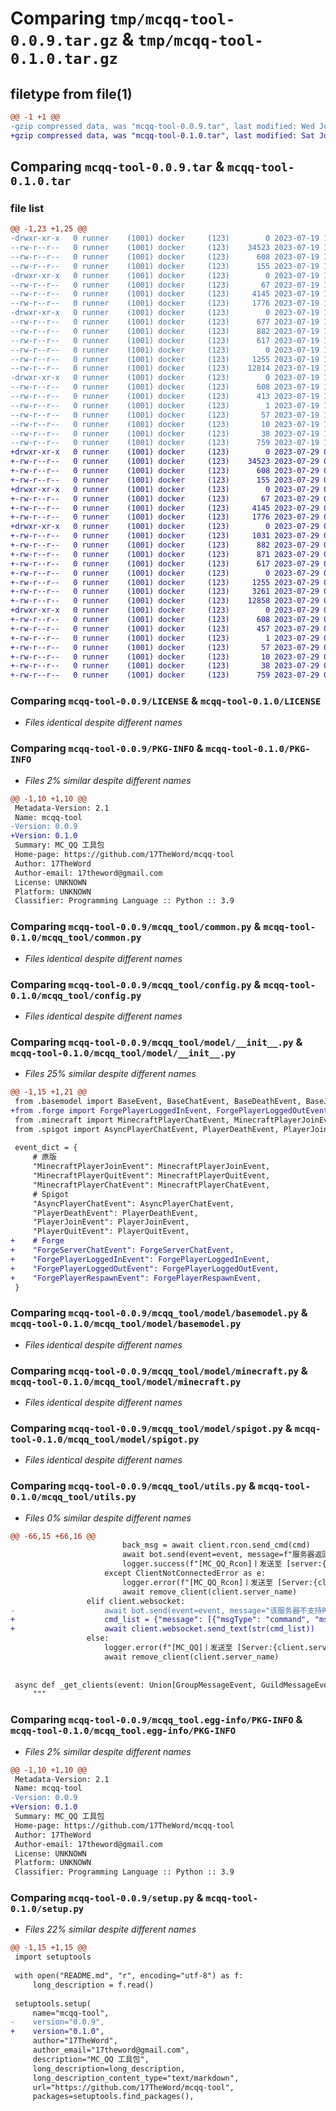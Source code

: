 # Comparing `tmp/mcqq-tool-0.0.9.tar.gz` & `tmp/mcqq-tool-0.1.0.tar.gz`

## filetype from file(1)

```diff
@@ -1 +1 @@
-gzip compressed data, was "mcqq-tool-0.0.9.tar", last modified: Wed Jul 19 13:29:36 2023, max compression
+gzip compressed data, was "mcqq-tool-0.1.0.tar", last modified: Sat Jul 29 06:52:38 2023, max compression
```

## Comparing `mcqq-tool-0.0.9.tar` & `mcqq-tool-0.1.0.tar`

### file list

```diff
@@ -1,23 +1,25 @@
-drwxr-xr-x   0 runner    (1001) docker     (123)        0 2023-07-19 13:29:36.315772 mcqq-tool-0.0.9/
--rw-r--r--   0 runner    (1001) docker     (123)    34523 2023-07-19 13:29:25.000000 mcqq-tool-0.0.9/LICENSE
--rw-r--r--   0 runner    (1001) docker     (123)      608 2023-07-19 13:29:36.315772 mcqq-tool-0.0.9/PKG-INFO
--rw-r--r--   0 runner    (1001) docker     (123)      155 2023-07-19 13:29:25.000000 mcqq-tool-0.0.9/README.md
-drwxr-xr-x   0 runner    (1001) docker     (123)        0 2023-07-19 13:29:36.311771 mcqq-tool-0.0.9/mcqq_tool/
--rw-r--r--   0 runner    (1001) docker     (123)       67 2023-07-19 13:29:25.000000 mcqq-tool-0.0.9/mcqq_tool/__init__.py
--rw-r--r--   0 runner    (1001) docker     (123)     4145 2023-07-19 13:29:25.000000 mcqq-tool-0.0.9/mcqq_tool/common.py
--rw-r--r--   0 runner    (1001) docker     (123)     1776 2023-07-19 13:29:25.000000 mcqq-tool-0.0.9/mcqq_tool/config.py
-drwxr-xr-x   0 runner    (1001) docker     (123)        0 2023-07-19 13:29:36.311771 mcqq-tool-0.0.9/mcqq_tool/model/
--rw-r--r--   0 runner    (1001) docker     (123)      677 2023-07-19 13:29:25.000000 mcqq-tool-0.0.9/mcqq_tool/model/__init__.py
--rw-r--r--   0 runner    (1001) docker     (123)      882 2023-07-19 13:29:25.000000 mcqq-tool-0.0.9/mcqq_tool/model/basemodel.py
--rw-r--r--   0 runner    (1001) docker     (123)      617 2023-07-19 13:29:25.000000 mcqq-tool-0.0.9/mcqq_tool/model/minecraft.py
--rw-r--r--   0 runner    (1001) docker     (123)        0 2023-07-19 13:29:25.000000 mcqq-tool-0.0.9/mcqq_tool/model/model_type.py
--rw-r--r--   0 runner    (1001) docker     (123)     1255 2023-07-19 13:29:25.000000 mcqq-tool-0.0.9/mcqq_tool/model/spigot.py
--rw-r--r--   0 runner    (1001) docker     (123)    12814 2023-07-19 13:29:25.000000 mcqq-tool-0.0.9/mcqq_tool/utils.py
-drwxr-xr-x   0 runner    (1001) docker     (123)        0 2023-07-19 13:29:36.311771 mcqq-tool-0.0.9/mcqq_tool.egg-info/
--rw-r--r--   0 runner    (1001) docker     (123)      608 2023-07-19 13:29:36.000000 mcqq-tool-0.0.9/mcqq_tool.egg-info/PKG-INFO
--rw-r--r--   0 runner    (1001) docker     (123)      413 2023-07-19 13:29:36.000000 mcqq-tool-0.0.9/mcqq_tool.egg-info/SOURCES.txt
--rw-r--r--   0 runner    (1001) docker     (123)        1 2023-07-19 13:29:36.000000 mcqq-tool-0.0.9/mcqq_tool.egg-info/dependency_links.txt
--rw-r--r--   0 runner    (1001) docker     (123)       57 2023-07-19 13:29:36.000000 mcqq-tool-0.0.9/mcqq_tool.egg-info/requires.txt
--rw-r--r--   0 runner    (1001) docker     (123)       10 2023-07-19 13:29:36.000000 mcqq-tool-0.0.9/mcqq_tool.egg-info/top_level.txt
--rw-r--r--   0 runner    (1001) docker     (123)       38 2023-07-19 13:29:36.315772 mcqq-tool-0.0.9/setup.cfg
--rw-r--r--   0 runner    (1001) docker     (123)      759 2023-07-19 13:29:25.000000 mcqq-tool-0.0.9/setup.py
+drwxr-xr-x   0 runner    (1001) docker     (123)        0 2023-07-29 06:52:38.043194 mcqq-tool-0.1.0/
+-rw-r--r--   0 runner    (1001) docker     (123)    34523 2023-07-29 06:52:27.000000 mcqq-tool-0.1.0/LICENSE
+-rw-r--r--   0 runner    (1001) docker     (123)      608 2023-07-29 06:52:38.043194 mcqq-tool-0.1.0/PKG-INFO
+-rw-r--r--   0 runner    (1001) docker     (123)      155 2023-07-29 06:52:27.000000 mcqq-tool-0.1.0/README.md
+drwxr-xr-x   0 runner    (1001) docker     (123)        0 2023-07-29 06:52:38.039194 mcqq-tool-0.1.0/mcqq_tool/
+-rw-r--r--   0 runner    (1001) docker     (123)       67 2023-07-29 06:52:27.000000 mcqq-tool-0.1.0/mcqq_tool/__init__.py
+-rw-r--r--   0 runner    (1001) docker     (123)     4145 2023-07-29 06:52:27.000000 mcqq-tool-0.1.0/mcqq_tool/common.py
+-rw-r--r--   0 runner    (1001) docker     (123)     1776 2023-07-29 06:52:27.000000 mcqq-tool-0.1.0/mcqq_tool/config.py
+drwxr-xr-x   0 runner    (1001) docker     (123)        0 2023-07-29 06:52:38.043194 mcqq-tool-0.1.0/mcqq_tool/model/
+-rw-r--r--   0 runner    (1001) docker     (123)     1031 2023-07-29 06:52:27.000000 mcqq-tool-0.1.0/mcqq_tool/model/__init__.py
+-rw-r--r--   0 runner    (1001) docker     (123)      882 2023-07-29 06:52:27.000000 mcqq-tool-0.1.0/mcqq_tool/model/basemodel.py
+-rw-r--r--   0 runner    (1001) docker     (123)      871 2023-07-29 06:52:27.000000 mcqq-tool-0.1.0/mcqq_tool/model/forge.py
+-rw-r--r--   0 runner    (1001) docker     (123)      617 2023-07-29 06:52:27.000000 mcqq-tool-0.1.0/mcqq_tool/model/minecraft.py
+-rw-r--r--   0 runner    (1001) docker     (123)        0 2023-07-29 06:52:27.000000 mcqq-tool-0.1.0/mcqq_tool/model/model_type.py
+-rw-r--r--   0 runner    (1001) docker     (123)     1255 2023-07-29 06:52:27.000000 mcqq-tool-0.1.0/mcqq_tool/model/spigot.py
+-rw-r--r--   0 runner    (1001) docker     (123)     3261 2023-07-29 06:52:27.000000 mcqq-tool-0.1.0/mcqq_tool/route.py
+-rw-r--r--   0 runner    (1001) docker     (123)    12858 2023-07-29 06:52:27.000000 mcqq-tool-0.1.0/mcqq_tool/utils.py
+drwxr-xr-x   0 runner    (1001) docker     (123)        0 2023-07-29 06:52:38.039194 mcqq-tool-0.1.0/mcqq_tool.egg-info/
+-rw-r--r--   0 runner    (1001) docker     (123)      608 2023-07-29 06:52:37.000000 mcqq-tool-0.1.0/mcqq_tool.egg-info/PKG-INFO
+-rw-r--r--   0 runner    (1001) docker     (123)      457 2023-07-29 06:52:37.000000 mcqq-tool-0.1.0/mcqq_tool.egg-info/SOURCES.txt
+-rw-r--r--   0 runner    (1001) docker     (123)        1 2023-07-29 06:52:37.000000 mcqq-tool-0.1.0/mcqq_tool.egg-info/dependency_links.txt
+-rw-r--r--   0 runner    (1001) docker     (123)       57 2023-07-29 06:52:37.000000 mcqq-tool-0.1.0/mcqq_tool.egg-info/requires.txt
+-rw-r--r--   0 runner    (1001) docker     (123)       10 2023-07-29 06:52:37.000000 mcqq-tool-0.1.0/mcqq_tool.egg-info/top_level.txt
+-rw-r--r--   0 runner    (1001) docker     (123)       38 2023-07-29 06:52:38.043194 mcqq-tool-0.1.0/setup.cfg
+-rw-r--r--   0 runner    (1001) docker     (123)      759 2023-07-29 06:52:27.000000 mcqq-tool-0.1.0/setup.py
```

### Comparing `mcqq-tool-0.0.9/LICENSE` & `mcqq-tool-0.1.0/LICENSE`

 * *Files identical despite different names*

### Comparing `mcqq-tool-0.0.9/PKG-INFO` & `mcqq-tool-0.1.0/PKG-INFO`

 * *Files 2% similar despite different names*

```diff
@@ -1,10 +1,10 @@
 Metadata-Version: 2.1
 Name: mcqq-tool
-Version: 0.0.9
+Version: 0.1.0
 Summary: MC_QQ 工具包
 Home-page: https://github.com/17TheWord/mcqq-tool
 Author: 17TheWord
 Author-email: 17theword@gmail.com
 License: UNKNOWN
 Platform: UNKNOWN
 Classifier: Programming Language :: Python :: 3.9
```

### Comparing `mcqq-tool-0.0.9/mcqq_tool/common.py` & `mcqq-tool-0.1.0/mcqq_tool/common.py`

 * *Files identical despite different names*

### Comparing `mcqq-tool-0.0.9/mcqq_tool/config.py` & `mcqq-tool-0.1.0/mcqq_tool/config.py`

 * *Files identical despite different names*

### Comparing `mcqq-tool-0.0.9/mcqq_tool/model/__init__.py` & `mcqq-tool-0.1.0/mcqq_tool/model/__init__.py`

 * *Files 25% similar despite different names*

```diff
@@ -1,15 +1,21 @@
 from .basemodel import BaseEvent, BaseChatEvent, BaseDeathEvent, BaseJoinEvent, BaseQuitEvent
+from .forge import ForgePlayerLoggedInEvent, ForgePlayerLoggedOutEvent, ForgeServerChatEvent, ForgePlayerRespawnEvent
 from .minecraft import MinecraftPlayerChatEvent, MinecraftPlayerJoinEvent, MinecraftPlayerQuitEvent
 from .spigot import AsyncPlayerChatEvent, PlayerDeathEvent, PlayerJoinEvent, PlayerQuitEvent
 
 event_dict = {
     # 原版
     "MinecraftPlayerJoinEvent": MinecraftPlayerJoinEvent,
     "MinecraftPlayerQuitEvent": MinecraftPlayerQuitEvent,
     "MinecraftPlayerChatEvent": MinecraftPlayerChatEvent,
     # Spigot
     "AsyncPlayerChatEvent": AsyncPlayerChatEvent,
     "PlayerDeathEvent": PlayerDeathEvent,
     "PlayerJoinEvent": PlayerJoinEvent,
     "PlayerQuitEvent": PlayerQuitEvent,
+    # Forge
+    "ForgeServerChatEvent": ForgeServerChatEvent,
+    "ForgePlayerLoggedInEvent": ForgePlayerLoggedInEvent,
+    "ForgePlayerLoggedOutEvent": ForgePlayerLoggedOutEvent,
+    "ForgePlayerRespawnEvent": ForgePlayerRespawnEvent,
 }
```

### Comparing `mcqq-tool-0.0.9/mcqq_tool/model/basemodel.py` & `mcqq-tool-0.1.0/mcqq_tool/model/basemodel.py`

 * *Files identical despite different names*

### Comparing `mcqq-tool-0.0.9/mcqq_tool/model/minecraft.py` & `mcqq-tool-0.1.0/mcqq_tool/model/minecraft.py`

 * *Files identical despite different names*

### Comparing `mcqq-tool-0.0.9/mcqq_tool/model/spigot.py` & `mcqq-tool-0.1.0/mcqq_tool/model/spigot.py`

 * *Files identical despite different names*

### Comparing `mcqq-tool-0.0.9/mcqq_tool/utils.py` & `mcqq-tool-0.1.0/mcqq_tool/utils.py`

 * *Files 0% similar despite different names*

```diff
@@ -66,15 +66,16 @@
                         back_msg = await client.rcon.send_cmd(cmd)
                         await bot.send(event=event, message=f"服务器返回：{back_msg[0]}")
                         logger.success(f"[MC_QQ_Rcon]丨发送至 [server:{client.server_name}] 的消息 \"{cmd}\"")
                     except ClientNotConnectedError as e:
                         logger.error(f"[MC_QQ_Rcon]丨发送至 [Server:{client.server_name}] 的过程中出现了错误：{e}")
                         await remove_client(client.server_name)
                 elif client.websocket:
-                    await bot.send(event=event, message="该服务器不支持Rcon，无法执行该命令")
+                    cmd_list = {"message": [{"msgType": "command", "msgData": cmd}]}
+                    await client.websocket.send_text(str(cmd_list))
                 else:
                     logger.error(f"[MC_QQ]丨发送至 [Server:{client.server_name}] 的过程中出现了错误：该客户端没有连接")
                     await remove_client(client.server_name)
 
 
 async def _get_clients(event: Union[GroupMessageEvent, GuildMessageEvent]) -> List[Client]:
     """
```

### Comparing `mcqq-tool-0.0.9/mcqq_tool.egg-info/PKG-INFO` & `mcqq-tool-0.1.0/mcqq_tool.egg-info/PKG-INFO`

 * *Files 2% similar despite different names*

```diff
@@ -1,10 +1,10 @@
 Metadata-Version: 2.1
 Name: mcqq-tool
-Version: 0.0.9
+Version: 0.1.0
 Summary: MC_QQ 工具包
 Home-page: https://github.com/17TheWord/mcqq-tool
 Author: 17TheWord
 Author-email: 17theword@gmail.com
 License: UNKNOWN
 Platform: UNKNOWN
 Classifier: Programming Language :: Python :: 3.9
```

### Comparing `mcqq-tool-0.0.9/setup.py` & `mcqq-tool-0.1.0/setup.py`

 * *Files 22% similar despite different names*

```diff
@@ -1,15 +1,15 @@
 import setuptools
 
 with open("README.md", "r", encoding="utf-8") as f:
     long_description = f.read()
 
 setuptools.setup(
     name="mcqq-tool",
-    version="0.0.9",
+    version="0.1.0",
     author="17TheWord",
     author_email="17theword@gmail.com",
     description="MC_QQ 工具包",
     long_description=long_description,
     long_description_content_type="text/markdown",
     url="https://github.com/17TheWord/mcqq-tool",
     packages=setuptools.find_packages(),
```

